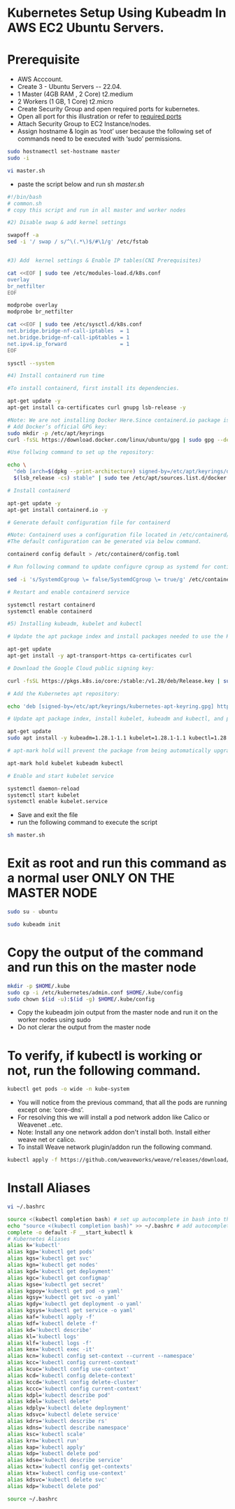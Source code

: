 # Kubernetes Setup Using Kubeadm In AWS EC2 Ubuntu Servers.
# Prerequisite
+ AWS Acccount.
+ Create 3 - Ubuntu Servers -- 22.04.
+ 1 Master (4GB RAM , 2 Core) t2.medium
+ 2 Workers (1 GB, 1 Core) t2.micro
+ Create Security Group and open required ports for kubernetes.
+ Open all port for this illustration or refer to [required ports](https://kubernetes.io/docs/reference/networking/ports-and-protocols/)
+ Attach Security Group to EC2 Instance/nodes.
+ Assign hostname & login as ‘root’ user because the following set of commands need to be executed with ‘sudo’ permissions.
```sh
sudo hostnamectl set-hostname master
sudo -i
```
```sh
vi master.sh
```
+ paste the script below and run sh _master.sh_
```sh
#!/bin/bash
# common.sh
# copy this script and run in all master and worker nodes

#2) Disable swap & add kernel settings

swapoff -a
sed -i '/ swap / s/^\(.*\)$/#\1/g' /etc/fstab


#3) Add  kernel settings & Enable IP tables(CNI Prerequisites)

cat <<EOF | sudo tee /etc/modules-load.d/k8s.conf
overlay
br_netfilter
EOF

modprobe overlay
modprobe br_netfilter

cat <<EOF | sudo tee /etc/sysctl.d/k8s.conf
net.bridge.bridge-nf-call-iptables  = 1
net.bridge.bridge-nf-call-ip6tables = 1
net.ipv4.ip_forward                 = 1
EOF

sysctl --system

#4) Install containerd run time

#To install containerd, first install its dependencies.

apt-get update -y
apt-get install ca-certificates curl gnupg lsb-release -y

#Note: We are not installing Docker Here.Since containerd.io package is part of docker apt repositories hence we added docker repository & it's key to download and install containerd.
# Add Docker’s official GPG key:
sudo mkdir -p /etc/apt/keyrings
curl -fsSL https://download.docker.com/linux/ubuntu/gpg | sudo gpg --dearmor -o /etc/apt/keyrings/docker.gpg

#Use follwing command to set up the repository:

echo \
  "deb [arch=$(dpkg --print-architecture) signed-by=/etc/apt/keyrings/docker.gpg] https://download.docker.com/linux/ubuntu \
  $(lsb_release -cs) stable" | sudo tee /etc/apt/sources.list.d/docker.list > /dev/null

# Install containerd

apt-get update -y
apt-get install containerd.io -y

# Generate default configuration file for containerd

#Note: Containerd uses a configuration file located in /etc/containerd/config.toml for specifying daemon level options.
#The default configuration can be generated via below command.

containerd config default > /etc/containerd/config.toml

# Run following command to update configure cgroup as systemd for contianerd.

sed -i 's/SystemdCgroup \= false/SystemdCgroup \= true/g' /etc/containerd/config.toml

# Restart and enable containerd service

systemctl restart containerd
systemctl enable containerd

#5) Installing kubeadm, kubelet and kubectl

# Update the apt package index and install packages needed to use the Kubernetes apt repository:

apt-get update
apt-get install -y apt-transport-https ca-certificates curl

# Download the Google Cloud public signing key:

curl -fsSL https://pkgs.k8s.io/core:/stable:/v1.28/deb/Release.key | sudo gpg --dearmor -o /etc/apt/keyrings/kubernetes-apt-keyring.gpg

# Add the Kubernetes apt repository:

echo 'deb [signed-by=/etc/apt/keyrings/kubernetes-apt-keyring.gpg] https://pkgs.k8s.io/core:/stable:/v1.28/deb/ /' | sudo tee /etc/apt/sources.list.d/kubernetes.list

# Update apt package index, install kubelet, kubeadm and kubectl, and pin their version:

apt-get update
sudo apt install -y kubeadm=1.28.1-1.1 kubelet=1.28.1-1.1 kubectl=1.28.1-1.1

# apt-mark hold will prevent the package from being automatically upgraded or removed.

apt-mark hold kubelet kubeadm kubectl

# Enable and start kubelet service

systemctl daemon-reload
systemctl start kubelet
systemctl enable kubelet.service
```
+ Save and exit the file
+ run the following command to execute the script
```sh
sh master.sh
```
# Exit as root and run this command as a normal user ONLY ON THE MASTER NODE
```sh
sudo su - ubuntu
```
```sh
sudo kubeadm init
```
# Copy the output of the command and run this on the master node
```sh
mkdir -p $HOME/.kube
sudo cp -i /etc/kubernetes/admin.conf $HOME/.kube/config
sudo chown $(id -u):$(id -g) $HOME/.kube/config
```
+ Copy the kubeadm join output from the master node and run it on the worker nodes using sudo
+ Do not clerar the output from the master node
# To verify, if kubectl is working or not, run the following command.
```sh
kubectl get pods -o wide -n kube-system
```
+ You will notice from the previous command, that all the pods are running except one: ‘core-dns’.
+ For resolving this we will install a  pod network addon like Calico or Weavenet ..etc.
+ Note: Install any one network addon don't install both. Install either weave net or calico.
+ To install Weave network plugin/addon run the following command.
```sh
kubectl apply -f https://github.com/weaveworks/weave/releases/download/v2.8.1/weave-daemonset-k8s.yaml
```
# Install Aliases

```sh
vi ~/.bashrc
```
```sh
source <(kubectl completion bash) # set up autocomplete in bash into the current shell, bash-completion package should be installed first.
echo "source <(kubectl completion bash)" >> ~/.bashrc # add autocomplete permanently to your bash shell.
complete -o default -F __start_kubectl k
# Kubernetes Aliases
alias k='kubectl'
alias kgp='kubectl get pods'
alias kgs='kubectl get svc'
alias kgn='kubectl get nodes'
alias kgd='kubectl get deployment'
alias kgc='kubectl get configmap'
alias kgse='kubectl get secret'
alias kgpoy='kubectl get pod -o yaml'
alias kgsy='kubectl get svc -o yaml'
alias kgdy='kubectl get deployment -o yaml'
alias kgsys='kubectl get service -o yaml'
alias kaf='kubectl apply -f'
alias kdf='kubectl delete -f'
alias kd='kubectl describe'
alias kl='kubectl logs'
alias klf='kubectl logs -f'
alias kex='kubectl exec -it'
alias kcn='kubectl config set-context --current --namespace'
alias kcc='kubectl config current-context'
alias kcuc='kubectl config use-context'
alias kcd='kubectl config delete-context'
alias kccd='kubectl config delete-cluster'
alias kccc='kubectl config current-context'
alias kdpl='kubectl describe pod'
alias kdel='kubectl delete'
alias kdply='kubectl delete deployment'
alias kdsvc='kubectl delete service'
alias kdrs='kubectl describe rs'
alias kdns='kubectl describe namespace'
alias ksc='kubectl scale'
alias krn='kubectl run'
alias kap='kubectl apply'
alias kdp='kubectl delete pod'
alias kdse='kubectl describe service'
alias kctx='kubectl config get-contexts'
alias ktx='kubectl config use-context'
alias kdsvc='kubectl delete svc'
alias kdp='kubectl delete pod'
```
```sh
source ~/.bashrc
```
